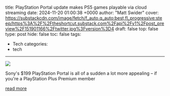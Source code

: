 title: PlayStation Portal update makes PS5 games playable via cloud streaming
date: 2024-11-20 01:00:38 +0000
author: "Matt Swider"
cover: https://substackcdn.com/image/fetch/f_auto,q_auto:best,fl_progressive:steep/https%3A%2F%2Ftheshortcut.substack.com%2Fapi%2Fv1%2Fpost_preview%2F151901166%2Ftwitter.jpg%3Fversion%3D4
draft: false
top: false
type: post
hide: false
toc: false
tags:
  - Tech
categories:
  - tech
---

![](https://substackcdn.com/image/fetch/f_auto,q_auto:best,fl_progressive:steep/https%3A%2F%2Ftheshortcut.substack.com%2Fapi%2Fv1%2Fpost_preview%2F151901166%2Ftwitter.jpg%3Fversion%3D4)

Sony's $199 PlayStation Portal is all of a sudden a lot more appealing – if you're a PlayStation Plus Premium member

[read more](https://www.theshortcut.com/p/playstation-portal-ps5-cloud-streaming-update)
